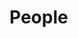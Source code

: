 
People
======

<div id="people-viewer"></div>

<div id="people-controls"></div>

<script type="module" src="/widgets/people.js"></script>

<script type="module">
"use strict";
import { Cfg } from "/widgets/config.js";
import { People } from "/widgets/people.js";

let people_viewer = document.getElementById('people-viewer'),
    people_controls = document.getElementById('people-controls'),
    /* Edit controls */
    edit_button = document.createElement('button'),
    remove_button = document.createElement('button'),
    return_button = document.createElement('button'),
    /* Save controls */
    save_button = document.createElement('button'),
    cancel_button = document.createElement('button'),
    params = new URLSearchParams(window.location.search),
    cl_people_id = params.get('cl_people_id'),
    base_url = Cfg.base_url;


function savePeople() {
    console.log("DEBUG savePeople() not implemented.");
    setTimeout(function () {
        /* Reload the current page in display mode after a save */
        window.history.go(0);
    }, 1000)
}

function cancelPeople() {
    /* Reload the current page in display mode */
    window.history.go(0);
}

function createPeople() {
    console.log("DEBUG createPeople() ");
    let people_viewer = document.getElementById('people-viewer'),
        /* Editor for people */
        people_input = document.createElement('people-input');
    people_viewer.innerHTML = '';
    people_viewer.appendChild(people_input);
    show_save_buttons();
}


function returnToPeopleList() {
    let numberOfEntries = window.history.length;
    if (numberOfEntries > 1) {
        window.history.back();
    } else {
        window.location.href = `${base_url}/app/people.html`;
    }
}

function removePeople() {
    console.log("DEBUG removePeople is not implemented");
    //FIXME: Need to send delete request to service
    returnToPeopleList();
}


function show_edit_buttons() {
    people_controls.innerHTML = '';
    people_controls.appendChild(edit_button);
    people_controls.appendChild(remove_button);
    people_controls.appendChild(return_button);
    /* FIXME: Need to wire up actions of each button */
}

function show_save_buttons() {
    people_controls.innerHTML = '';
    people_controls.appendChild(save_button);
    people_controls.appendChild(cancel_button);
    /* FIXME: Need to wire up actions of each button */
}

function editPeople() {
    console.log("DEBUG editPeople() cl_people_id ->", cl_people_id);
    let src = this.responseText,
        obj = JSON.parse(src),
        /* Display Editor for people */
        people_editor = document.createElement('people-input'),
        people_viewer = document.getElementById('people-viewer');
    people_editor.value = obj;
    people_viewer.innerHTML = '';
    people_viewer.appendChild(people_editor);
    show_save_buttons();
}

function updatePeople() {
    let elem = document.querySelector('div#people-viewer people-display'),
        people_id = elem.getAttribute('cl_people_id'),
        oReq = new XMLHttpRequest();

    oReq.addEventListener('load', editPeople);
    oReq.open('GET', `/api/people/${people_id}`);
    oReq.send();
}

function displayPeople() {
    let src = this.responseText,
        obj = JSON.parse(src),
        /* Display people */
        people_display = document.createElement('people-display');
    people_display.value = obj;
    people_viewer.innerHTML = '';
    people_viewer.appendChild(people_display);
    show_edit_buttons();
}

function retrievePeople(cl_people_id) {
    let oReq = new XMLHttpRequest();
    oReq.addEventListener('load', displayPeople);
    oReq.open('GET', `/api/people/${cl_people_id}`);
    oReq.send();
}

save_button.innerHTML = 'Save';
save_button.addEventListener('click', savePeople);
cancel_button.innerHTML = 'Cancel';
cancel_button.addEventListener('click', cancelPeople);
edit_button.innerHTML = 'Edit';
edit_button.addEventListener('click', updatePeople);
remove_button.innerHTML = 'Remove';
remove_button.addEventListener('click', removePeople);
return_button.innerHTML = "Return to list";
return_button.addEventListener('click', returnToPeopleList);
if (! cl_people_id) {
    createPeople();
} else {
    retrievePeople(cl_people_id);
}
</script>
